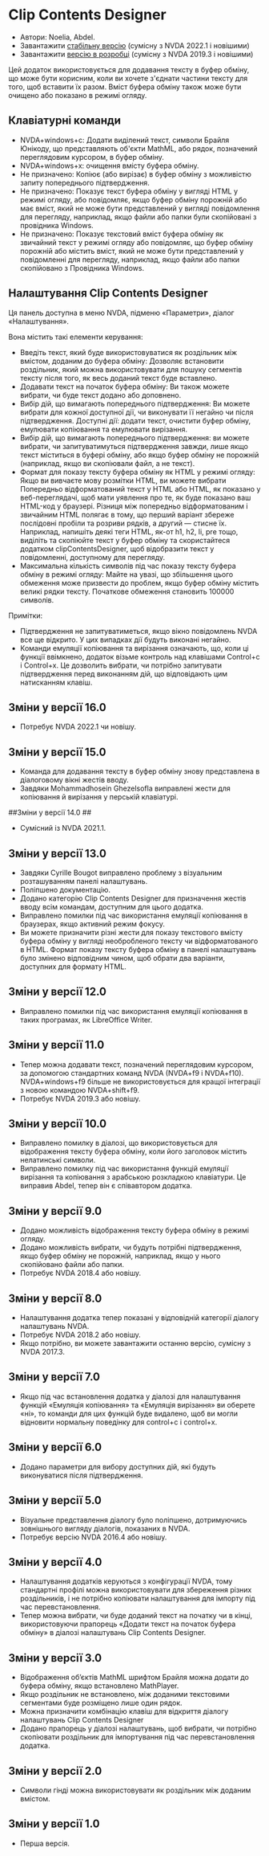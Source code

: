 # Clip Contents Designer
*	Автори: Noelia, Abdel.
*	Завантажити [стабільну версію][1] (сумісну з NVDA 2022.1 і новішими)
*	Завантажити [версію в розробці][2] (сумісну з NVDA 2019.3 і новішими)

Цей додаток використовується для додавання тексту в буфер обміну, що може бути корисним, коли ви хочете з'єднати частини тексту для того, щоб вставити їх разом.
Вміст буфера обміну також може бути очищено або показано в режимі огляду.

## Клавіатурні команди ##
*	NVDA+windows+c: Додати виділений текст, символи Брайля Юнікоду, що представляють об'єкти MathML, або рядок, позначений переглядовим курсором, в буфер обміну.
*	NVDA+windows+x: очищення вмісту буфера обміну.
*	Не призначено: Копіює (або вирізає) в буфер обміну з можливістю запиту попереднього підтвердження.
*	Не призначено: Показує текст буфера обміну у вигляді HTML у режимі огляду, або повідомляє, якщо буфер обміну порожній або має вміст, який не може бути представлений у вигляді повідомлення для перегляду, наприклад, якщо файли або папки були скопійовані з провідника Windows.
*	Не призначено: Показує текстовий вміст буфера обміну як звичайний текст у режимі огляду або повідомляє, що буфер обміну порожній або містить вміст, який не може бути представлений у повідомленні для перегляду, наприклад, якщо файли або папки скопійовано з Провідника Windows.


## Налаштування Clip Contents Designer ##

Ця панель доступна в меню NVDA, підменю «Параметри», діалог «Налаштування».

Вона містить такі елементи керування:

* Введіть текст, який буде використовуватися як роздільник між вмістом, доданим до буфера обміну: Дозволяє встановити роздільник, який можна використовувати для пошуку сегментів тексту після того, як весь доданий текст буде вставлено.
* Додавати текст на початок буфера обміну: Ви також можете вибрати, чи буде текст додано або доповнено.
* Вибір дій, що вимагають попереднього підтвердження: Ви можете вибрати для кожної доступної дії, чи виконувати її негайно чи після підтвердження. Доступні дії: додати текст, очистити буфер обміну, емулювати копіювання та емулювати вирізання.
* Вибір дій, що вимагають попереднього підтвердження: ви можете вибрати, чи запитуватимуться підтвердження завжди, лише якщо текст міститься в буфері обміну, або якщо буфер обміну не порожній (наприклад, якщо ви скопіювали файл, а не текст).
* Формат для показу тексту буфера обміну як HTML у режимі огляду: Якщо ви вивчаєте мову розмітки HTML, ви можете вибрати Попередньо відформатований текст у HTML або HTML, як показано у веб-переглядачі, щоб мати уявлення про те, як буде показано ваш HTML-код у браузері. Різниця між попередньо відформатованим і звичайним HTML полягає в тому, що перший варіант збереже послідовні пробіли та розриви рядків, а другий — стисне їх. Наприклад, напишіть деякі теги HTML, як-от h1, h2, li, pre тощо, виділіть та скопіюйте текст у буфер обміну та скористайтеся додатком clipContentsDesigner, щоб відобразити текст у повідомленні, доступному для перегляду.
* Максимальна кількість символів під час показу тексту буфера обміну в режимі огляду: Майте на увазі, що збільшення цього обмеження може призвести до проблем, якщо буфер обміну містить великі рядки тексту. Початкове обмеження становить 100000 символів.

Примітки:

*	Підтвердження не запитуватиметься, якщо вікно повідомлень NVDA все ще відкрито. У цих випадках дії будуть виконані негайно.
*	Команди емуляції копіювання та вирізання означають, що, коли ці функції ввімкнено, додаток візьме контроль над клавішами Control+c і Control+x. Це дозволить вибрати, чи потрібно запитувати підтвердження перед виконанням дій, що відповідають цим натисканням клавіш.

## Зміни у версії 16.0 ##
* Потребує NVDA 2022.1 чи новішу.

## Зміни у версії 15.0 ##
* Команда для додавання тексту в буфер обміну знову представлена в діалоговому вікні жестів вводу.
* Завдяки Mohammadhosein Ghezelsofla виправлені жести для копіювання й вирізання у перській клавіатурі.

##Зміни у версії 14.0 ##
* Сумісний із NVDA 2021.1.

## Зміни у версії 13.0 ##
* Завдяки Cyrille Bougot виправлено проблему з візуальним розташуванням панелі налаштувань.
* Поліпшено документацію.
* Додано категорію Clip Contents Designer для призначення жестів вводу всім командам, доступним для цього додатка.
* Виправлено помилки під час використання емуляції копіювання в браузерах, якщо активний режим фокусу.
* Ви можете призначити різні жести для показу текстового вмісту буфера обміну у вигляді необробленого тексту чи відформатованого в HTML. Формат показу тексту буфера обміну в панелі налаштувань було змінено відповідним чином, щоб обрати два варіанти, доступних для формату HTML.

## Зміни у версії 12.0 ##
* Виправлено помилки під час використання емуляції копіювання в таких програмах, як LibreOffice Writer.

## Зміни у версії 11.0 ##
* Тепер можна додавати текст, позначений переглядовим курсором, за допомогою стандартних команд NVDA (NVDA+f9 і NVDA+f10). NVDA+windows+f9 більше не використовується для кращої інтеграції з новою командою NVDA+shift+f9.
* Потребує NVDA 2019.3 або новішу.

## Зміни у версії 10.0 ##
* Виправлено помилку в діалозі, що використовується для відображення тексту буфера обміну, коли його заголовок містить нелатинські символи.
* Виправлено помилку під час використання функцій емуляції вирізання та копіювання з арабською розкладкою клавіатури. Це виправив Abdel, тепер він є співавтором додатка.

## Зміни у версії 9.0 ##
* Додано можливість відображення тексту буфера обміну в режимі огляду.
* Додано можливість вибрати, чи будуть потрібні підтвердження, якщо буфер обміну не порожній, наприклад, якщо у нього скопійовано файли або папки.
* Потребує NVDA 2018.4 або новішу.

## Зміни у версії 8.0 ##
* Налаштування додатка тепер показані у відповідній категорії діалогу налаштувань NVDA.
* Потребує NVDA 2018.2 або новішу.
* Якщо потрібно, ви можете завантажити останню версію, сумісну з NVDA 2017.3.

## Зміни у версії 7.0 ##
* Якщо під час встановлення додатка у діалозі для налаштування функцій «Емуляція копіювання» та «Емуляція вирізання» ви оберете «ні», то команди для цих функцій буде видалено, щоб ви могли відновити нормальну поведінку для control+c і control+x.

## Зміни у версії 6.0 ##
* Додано параметри для вибору доступних дій, які будуть виконуватися після підтвердження.

## Зміни у версії 5.0 ##
* Візуальне представлення діалогу було поліпшено, дотримуючись зовнішнього вигляду діалогів, показаних в NVDA.
* Потребує версію NVDA 2016.4 або новішу.

## Зміни у версії 4.0 ##
* Налаштування додатків керуються з конфігурації NVDA, тому стандартні профілі можна використовувати для збереження різних роздільників, і не потрібно копіювати налаштування для імпорту під час перевстановлення.
* Тепер можна вибрати, чи буде доданий текст на початку чи в кінці, використовуючи прапорець «Додати текст на початок буфера обміну» в діалозі налаштувань Clip Contents Designer.

## Зміни у версії 3.0 ##
* Відображення об’єктів MathML шрифтом Брайля можна додати до буфера обміну, якщо встановлено MathPlayer.
* Якщо роздільник не встановлено, між доданими текстовими сегментами буде розміщено лише один рядок.
* Можна призначити комбінацію клавіш для відкриття діалогу налаштувань Clip Contents Designer
* Додано прапорець у діалозі налаштувань, щоб вибрати, чи потрібно скопіювати роздільник для імпортування під час перевстановлення додатка.

## Зміни у версії 2.0 ##
* Символи гінді можна використовувати як роздільник між доданим вмістом.

## Зміни у версії 1.0 ##
* Перша версія.

[1]: http://addons.nvda-project.org/files/get.php?file=ccd

[2]: http://addons.nvda-project.org/files/get.php?file=ccd-dev

[3]: http://addons.nvda-project.org/files/get.php?file=ccd-o

